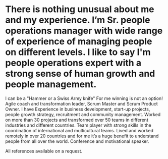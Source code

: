 # There is nothing unusual about me and my experience. I’m Sr. people operations manager with wide range of experience of managing people on different levels. I like to say I'm people operations expert with a strong sense of human growth and people management.
I can be a "Hammer or a Swiss Army knife"
For me winning is not an option!
Agile coach and transformation leader, Scrum Master and Scrum Product Owner.
I have Experience in business development, start-up projects, people growth strategy, recruitment and community management.
Worked on more than 30 projects and transformed over 50 teams in different industries and different countries.
Team player with strong skills in the coordination of international and multicultural teams.
Lived and worked remotely in over 20 countries and for me it’s a huge benefit to understand people from all over the world.
Conference and motivational speaker.

All references available on a request.
